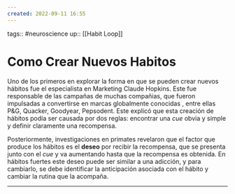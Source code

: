 ```yaml
---
created: 2022-09-11 16:55
---
```

tags:: #neuroscience 
up:: [[Habit Loop]]
# Como Crear Nuevos Habitos
Uno de los primeros en explorar la forma en que se pueden crear nuevos hábitos fue el especialista en Marketing Claude Hopkins. Este fue responsable de las campañas de muchas compañias, que fueron impulsadas a convertirse en marcas globalmente conocidas , entre ellas P&G, Quacker, Goodyear, Pepsodent. Este explicó que esta creación de hábitos podía ser causada por dos reglas: encontrar una *cue* obvia y simple y definir claramente una recompensa.

Posteriormente, investigaciones en primates revelaron que el factor que produce los hábitos es el **deseo** por recibir la recompensa, que se presenta junto con el *cue* y va aumentando hasta que la recompensa es obtenida. En hábitos fuertes este deseo puede ser similar a una adicción, y para cambiarlo, se debe identificar la anticipación asociada con el hábito y cambiar la rutina que la acompaña.

___
